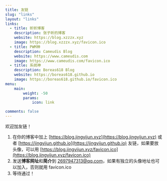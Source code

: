 ```yaml
---
title: 友链
slug: "links"
layout: "links"
links:
  - title: 昕昕博客
    description: 张子昕的博客
    website: https://blog.xzzzx.xyz
    image: https://blog.xzzzx.xyz/favicon.ico
  - title: PWM神
    description: Cameudis Blog
    website: https://www.cameudis.com
    image: https://www.cameudis.com/favicon.ico
  - title: 系统神
    description: Boreas618 Blog
    website: https://boreas618.github.io
    image: https://boreas618.github.io/favicon.ico
menu:
    main: 
        weight: -50
        params:
            icon: link

comments: false
---
```


欢迎加友链！

1. 在你的博客中加上 [https://blog.jingyijun.xyz](https://blog.jingyijun.xyz) 或者 [https://jingyijun.github.io](https://jingyijun.github.io) 友链，如果要放头像，可以用 [https://blog.jingyijun.xyz/favicon.ico](https://blog.jingyijun.xyz/favicon.ico)
2. 发送**博客网址**和**简介**到 2697947313@qq.com，如果有独立的头像地址也可以加入，否则就用 favicon.ico
3. 等待通过！